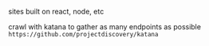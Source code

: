 sites built on react, node, etc

crawl with katana to gather as many endpoints as possible  
`https://github.com/projectdiscovery/katana`  
